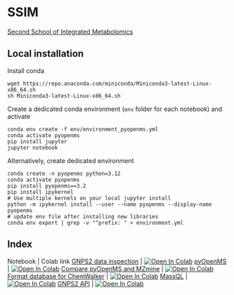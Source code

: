 # SSIM

[Second School of Integrated Metabolomics](https://escoladeproteomica2.brprot.com.br/)

## Local installation

Install conda

```
wget https://repo.anaconda.com/miniconda/Miniconda3-latest-Linux-x86_64.sh
sh Miniconda3-latest-Linux-x86_64.sh 
```

Create a dedicated conda environment (`env` folder for each notebook) and activate

```
conda env create -f env/environment_pyopenms.yml
conda activate pyopenms
pip install jupyter
jupyter notebook
```

Alternatively, create dedicated environment

```
conda create -n pyopenms python=3.12
conda activate pyopenms
pip install pyopenms==3.2
pip install ipykernel
# Use multiple kernels on your local jupyter install
python -m ipykernel install --user --name pyopenms --display-name pyopenms
# update env file after installing new libraries
conda env export | grep -v "^prefix: " > environment.yml 
```

## Index

Notebook | Colab link
[GNPS2 data inspection](./notebooks/gnps2_data_inspection.ipynb) | [![Open In Colab](https://colab.research.google.com/assets/colab-badge.svg)](http://colab.research.google.com/github/computational-chemical-biology/SSIM/blob/master/notebooks/gnps2_data_inspection.ipynb)
[pyOpenMS](./notebooks/pyopenms-api.ipynb) | [![Open In Colab](https://colab.research.google.com/assets/colab-badge.svg)](http://colab.research.google.com/github/computational-chemical-biology/SSIM/blob/master/notebooks/pyopenms-api.ipynb)
[Compare pyOpenMS and MZmine](./notebooks/comp_mzmine_pyopenms.ipynb) | [![Open In Colab](https://colab.research.google.com/assets/colab-badge.svg)](http://colab.research.google.com/github/computational-chemical-biology/SSIM/blob/master/notebooks/comp_mzmine_pyopenms.ipynb)
[Format database for ChemWalker](./notebooks/formatdb.ipynb) | [![Open In Colab](https://colab.research.google.com/assets/colab-badge.svg)](http://colab.research.google.com/github/computational-chemical-biology/SSIM/blob/master/notebooks/formatdb.ipynb)
[MassQL](./notebooks/massql.ipynb) | [![Open In Colab](https://colab.research.google.com/assets/colab-badge.svg)](http://colab.research.google.com/github/computational-chemical-biology/SSIM/blob/master/notebooks/massql.ipynb)
[GNPS2 API](./notebooks/gnps-api.ipynb) | [![Open In Colab](https://colab.research.google.com/assets/colab-badge.svg)](http://colab.research.google.com/github/computational-chemical-biology/SSIM/blob/master/notebooks/gnps-api.ipynb)

